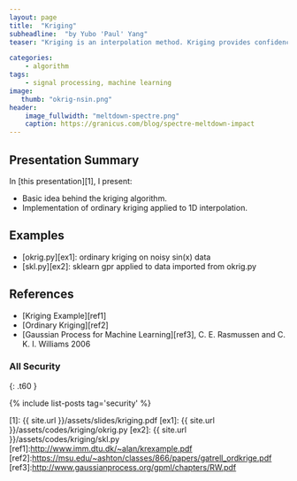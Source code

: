 ```yaml
---
layout: page
title:  "Kriging"
subheadline:  "by Yubo 'Paul' Yang"
teaser: "Kriging is an interpolation method. Kriging provides confidence interval to its predictions. Kriging works by minimizing the variance of the prediction error over existing data."

categories:
    - algorithm
tags:
    - signal processing, machine learning
image:
   thumb: "okrig-nsin.png"
header:
    image_fullwidth: "meltdown-spectre.png"
    caption: https://granicus.com/blog/spectre-meltdown-impact
---
```

<!-- Page Content Starts Here -->

## Presentation Summary
In [this presentation][1], I present:

  * Basic idea behind the kriging algorithm.
  * Implementation of ordinary kriging applied to 1D interpolation.

## Examples
  * [okrig.py][ex1]: ordinary kriging on noisy sin(x) data
  * [skl.py][ex2]: sklearn gpr applied to data imported from okrig.py

## References
  * [Kriging Example][ref1]
  * [Ordinary Kriging][ref2]
  * [Gaussian Process for Machine Learning][ref3], C. E. Rasmussen and C. K. I. Williams 2006

### All Security
{: .t60 }

{% include list-posts tag='security' %}

[1]:   {{ site.url }}/assets/slides/kriging.pdf
[ex1]: {{ site.url }}/assets/codes/kriging/okrig.py
[ex2]: {{ site.url }}/assets/codes/kriging/skl.py
[ref1]:http://www.imm.dtu.dk/~alan/krexample.pdf
[ref2]:https://msu.edu/~ashton/classes/866/papers/gatrell_ordkrige.pdf
[ref3]:http://www.gaussianprocess.org/gpml/chapters/RW.pdf
